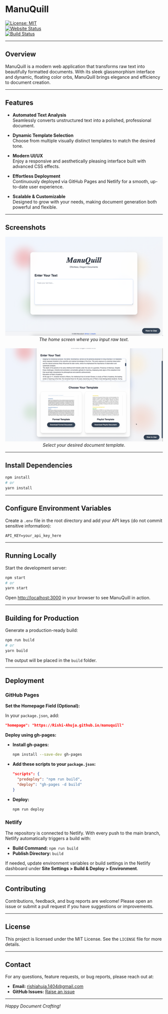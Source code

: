 
# ManuQuill

[![License: MIT](https://img.shields.io/badge/License-MIT-blue.svg)](https://github.com/Rishi-Ahuja/manuquill/blob/master/LICENSE)  
[![Website Status](https://img.shields.io/website?url=https%3A%2F%2Fmanuquill.netlify.app)](https://manuquill.netlify.app)  
[![Build Status](https://img.shields.io/github/actions/workflow/status/Rishi-Ahuja/manuquill/main.yml?branch=master)](https://github.com/Rishi-Ahuja/manuquill/actions)

---

## Overview

ManuQuill is a modern web application that transforms raw text into beautifully formatted documents. With its sleek glassmorphism interface and dynamic, floating color orbs, ManuQuill brings elegance and efficiency to document creation.

---

## Features

- **Automated Text Analysis**  
  Seamlessly converts unstructured text into a polished, professional document.

- **Dynamic Template Selection**  
  Choose from multiple visually distinct templates to match the desired tone.

- **Modern UI/UX**  
  Enjoy a responsive and aesthetically pleasing interface built with advanced CSS effects.

- **Effortless Deployment**  
  Continuously deployed via GitHub Pages and Netlify for a smooth, up-to-date user experience.

- **Scalable & Customizable**  
  Designed to grow with your needs, making document generation both powerful and flexible.

---

## Screenshots

<div align="center">
  <img src="public/home.png" alt="ManuQuill Home Screen" width="600" /><br>
  <em>The home screen where you input raw text.</em>
</div>

<div align="center" style="margin-top: 20px;">
  <img src="public/template.png" alt="Template Selection" width="600" /><br>
  <em>Select your desired document template.</em>
</div>


---

## Install Dependencies

```bash
npm install
# or
yarn install
```

---

## Configure Environment Variables

Create a `.env` file in the root directory and add your API keys (do not commit sensitive information):

```env
API_KEY=your_api_key_here
```

---

## Running Locally

Start the development server:

```bash
npm start
# or
yarn start
```

Open [http://localhost:3000](http://localhost:3000) in your browser to see ManuQuill in action.

---

## Building for Production

Generate a production-ready build:

```bash
npm run build
# or
yarn build
```

The output will be placed in the `build` folder.

---

## Deployment

### GitHub Pages

**Set the Homepage Field (Optional):**

In your `package.json`, add:

```json
"homepage": "https://Rishi-Ahuja.github.io/manuquill"
```

**Deploy using gh-pages:**

- **Install gh-pages:**

  ```bash
  npm install --save-dev gh-pages
  ```

- **Add these scripts to your `package.json`:**

  ```json
  "scripts": {
    "predeploy": "npm run build",
    "deploy": "gh-pages -d build"
  }
  ```

- **Deploy:**

  ```bash
  npm run deploy
  ```

### Netlify

The repository is connected to Netlify. With every push to the main branch, Netlify automatically triggers a build with:

- **Build Command:** `npm run build`
- **Publish Directory:** `build`

If needed, update environment variables or build settings in the Netlify dashboard under **Site Settings > Build & Deploy > Environment**.

---

## Contributing

Contributions, feedback, and bug reports are welcome! Please open an issue or submit a pull request if you have suggestions or improvements.

---

## License

This project is licensed under the MIT License. See the `LICENSE` file for more details.

---

## Contact

For any questions, feature requests, or bug reports, please reach out at:

- **Email:** [rishiahuja.1404@gmail.com](mailto:rishiahuja.1404@gmail.com)
- **GitHub Issues:** [Raise an issue](https://github.com/Rishi-Ahuja/manuquill/issues)

---

*Happy Document Crafting!*
